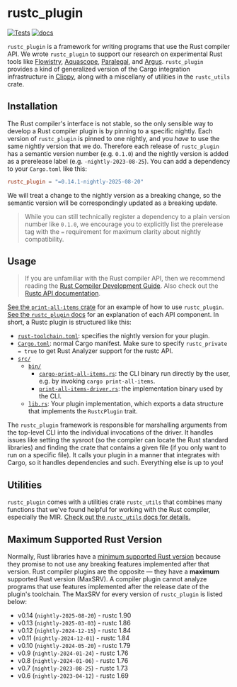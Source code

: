 # rustc_plugin

[![Tests](https://github.com/cognitive-engineering-lab/rustc_plugin/actions/workflows/tests.yaml/badge.svg)](https://github.com/cognitive-engineering-lab/rustc_plugin/actions/workflows/tests.yaml)
[![docs](https://img.shields.io/badge/docs-built-blue)][docs]


`rustc_plugin` is a framework for writing programs that use the Rust compiler API. We wrote `rustc_plugin` to support our research on experimental Rust tools like [Flowistry], [Aquascope], [Paralegal], and [Argus]. `rustc_plugin` provides a kind of generalized version of the Cargo integration infrastructure in [Clippy], along with a miscellany of utilities in the `rustc_utils` crate.

## Installation

The Rust compiler's interface is not stable, so the only sensible way to develop a Rust compiler plugin is by pinning to a specific nightly. Each version of `rustc_plugin` is pinned to one nightly, and you *have* to use the same nightly version that we do. Therefore each release of `rustc_plugin` has a semantic version number (e.g. `0.1.0`) and the nightly version is added as a prerelease label (e.g. `-nightly-2023-08-25`). You can add a dependency to your `Cargo.toml` like this:
 
```toml
rustc_plugin = "=0.14.1-nightly-2025-08-20"
```

We will treat a change to the nightly version as a breaking change, so the semantic version will be correspondingly updated as a breaking update.

> While you can still technically register a dependency to a plain version number like `0.1.0`, we encourage you to explicitly list the prerelease tag with the `=` requirement for maximum clarity about nightly compatibility.

## Usage

> If you are unfamiliar with the Rust compiler API, then we recommend reading the [Rust Compiler Development Guide](https://rustc-dev-guide.rust-lang.org/). Also check out the [Rustc API documentation](https://doc.rust-lang.org/nightly/nightly-rustc/).

[See the `print-all-items` crate][example] for an example of how to use `rustc_plugin`. [See the `rustc_plugin` docs][docs] for an explanation of each API component. In short, a Rustc plugin is structured like this:

* [`rust-toolchain.toml`](https://github.com/cognitive-engineering-lab/rustc_plugin/blob/main/crates/rustc_plugin/examples/print-all-items/rust-toolchain.toml): specifies the nightly version for your plugin.
* [`Cargo.toml`](https://github.com/cognitive-engineering-lab/rustc_plugin/blob/main/crates/rustc_plugin/examples/print-all-items/Cargo.toml): normal Cargo manifest. Make sure to specify `rustc_private = true` to get Rust Analyzer support for the rustc API.
* [`src/`](https://github.com/cognitive-engineering-lab/rustc_plugin/tree/main/crates/rustc_plugin/examples/print-all-items/src)
  * [`bin/`](https://github.com/cognitive-engineering-lab/rustc_plugin/tree/main/crates/rustc_plugin/examples/print-all-items/src/bin)
    * [`cargo-print-all-items.rs`](https://github.com/cognitive-engineering-lab/rustc_plugin/blob/main/crates/rustc_plugin/examples/print-all-items/src/bin/cargo-print-all-items.rs): the CLI binary run directly by the user, e.g. by invoking `cargo print-all-items`. 
    * [`print-all-items-driver.rs`](https://github.com/cognitive-engineering-lab/rustc_plugin/blob/main/crates/rustc_plugin/examples/print-all-items/src/bin/print-all-items-driver.rs): the implementation binary used by the CLI.
  * [`lib.rs`](https://github.com/cognitive-engineering-lab/rustc_plugin/blob/main/crates/rustc_plugin/examples/print-all-items/src/lib.rs): Your plugin implementation, which exports a data structure that implements the `RustcPlugin` trait.

The `rustc_plugin` framework is responsible for marshalling arguments from the top-level CLI into the individual invocations of the driver. It handles issues like setting the sysroot (so the compiler can locate the Rust standard libraries) and finding the crate that contains a given file (if you only want to run on a specific file). It calls your plugin in a manner that integrates with Cargo, so it handles dependencies and such. Everything else is up to you!


## Utilities

`rustc_plugin` comes with a utilities crate `rustc_utils` that combines many functions that we've found helpful for working with the Rust compiler, especially the MIR. [Check out the `rustc_utils` docs for details.][docs-utils]


## Maximum Supported Rust Version

Normally, Rust libraries have a [minimum supported Rust version][msrv] because they promise to not use any breaking features implemented after that version. Rust compiler plugins are the opposite &mdash; they have a **maximum** supported Rust version (MaxSRV). A compiler plugin cannot analyze programs that use features implemented after the release date of the plugin's toolchain. The MaxSRV for every version of `rustc_plugin` is listed below:

* v0.14 (`nightly-2025-08-20`) - rustc 1.90
* v0.13 (`nightly-2025-03-03`) - rustc 1.86
* v0.12 (`nightly-2024-12-15`) - rustc 1.84
* v0.11 (`nightly-2024-12-01`) - rustc 1.84
* v0.10 (`nightly-2024-05-20`) - rustc 1.79
* v0.9 (`nightly-2024-01-24`) - rustc 1.76
* v0.8 (`nightly-2024-01-06`) - rustc 1.76
* v0.7 (`nightly-2023-08-25`) - rustc 1.73
* v0.6 (`nightly-2023-04-12`) - rustc 1.69


[Flowistry]: https://github.com/willcrichton/flowistry/
[Aquascope]: https://github.com/cognitive-engineering-lab/aquascope
[Paralegal]: https://github.com/brownsys/paralegal
[Argus]: https://github.com/cognitive-engineering-lab/argus
[Clippy]: https://github.com/rust-lang/rust-clippy
[example]: https://github.com/cognitive-engineering-lab/rustc_plugin/tree/main/crates/rustc_plugin/examples/print-all-items
[docs]: https://cognitive-engineering-lab.github.io/rustc_plugin/v0.14.0-nightly-2025-08-20/rustc_plugin/
[docs-utils]: https://cognitive-engineering-lab.github.io/rustc_plugin/v0.14.0-nightly-2025-08-20/rustc_utils/
[msrv]: https://doc.rust-lang.org/cargo/reference/manifest.html#the-rust-version-field
